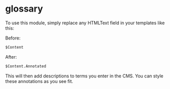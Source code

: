 # glossary

To use this module, simply replace any HTMLText field in your templates like this:

Before:
```html
$Content
```

After:
```html
$Content.Annotated
```

This will then add descriptions to terms you enter in the CMS.  You can style
these annotations as you see fit. 
